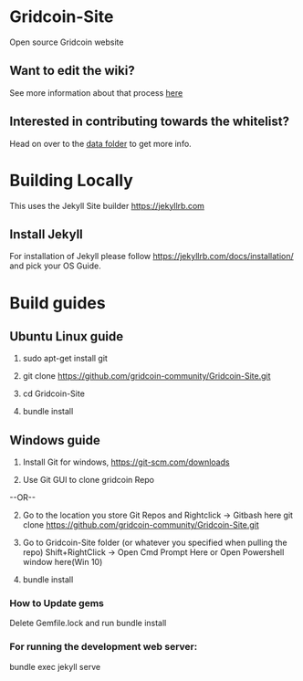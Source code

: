 # Gridcoin-Site
Open source Gridcoin website

## Want to edit the wiki?
See more information about that process [here](https://gridcoin.us/wiki/wiki-editing)

## Interested in contributing towards the whitelist?

Head on over to the [data folder](_data/) to get more info.


# Building Locally

This uses the Jekyll Site builder
https://jekyllrb.com
## Install Jekyll

For installation of Jekyll please follow https://jekyllrb.com/docs/installation/ and pick your OS Guide.

# Build guides
## Ubuntu Linux guide

1. sudo apt-get install git

2. git clone https://github.com/gridcoin-community/Gridcoin-Site.git

3. cd Gridcoin-Site

4. bundle install 

## Windows guide
1. Install Git for windows, https://git-scm.com/downloads

2. Use Git GUI to clone gridcoin Repo

  --OR--

2. Go to the location you store Git Repos and Rightclick -> Gitbash here git clone https://github.com/gridcoin-community/Gridcoin-Site.git

3. Go to Gridcoin-Site folder (or whatever you specified when pulling the repo) Shift+RightClick -> Open Cmd Prompt Here or Open Powershell window here(Win 10)

4. bundle install 

### How to Update gems

Delete Gemfile.lock and run bundle install

### For running the development web server:

bundle exec jekyll serve
